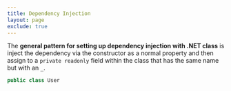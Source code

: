 ```yaml
---
title: Dependency Injection
layout: page
exclude: true
---
```


The **general pattern for setting up dependency injection with .NET class** is inject the dependency via the constructor as a normal property and then assign to a `private readonly` field within the class that has the same name but with an `_`.
```csharp
public class User 
```
<!--stackedit_data:
eyJoaXN0b3J5IjpbLTEwNTAwNDAwNTNdfQ==
-->